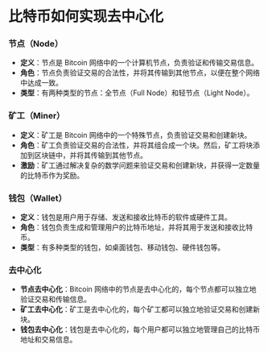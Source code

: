 **比特币如何实现去中心化**
=====================

### 节点（Node）

* **定义**：节点是 Bitcoin 网络中的一个计算机节点，负责验证和传输交易信息。
* **角色**：节点负责验证交易的合法性，并将其传输到其他节点，以便在整个网络中达成一致。
* **类型**：有两种类型的节点：全节点（Full Node）和轻节点（Light Node）。

### 矿工（Miner）

* **定义**：矿工是 Bitcoin 网络中的一个特殊节点，负责验证交易和创建新块。
* **角色**：矿工负责验证交易的合法性，并将其组合成一个块。然后，矿工将块添加到区块链中，并将其传输到其他节点。
* **激励**：矿工通过解决复杂的数学问题来验证交易和创建新块，并获得一定数量的比特币作为奖励。

### 钱包（Wallet）

* **定义**：钱包是用户用于存储、发送和接收比特币的软件或硬件工具。
* **角色**：钱包负责生成和管理用户的比特币地址，并将其用于发送和接收比特币。
* **类型**：有多种类型的钱包，如桌面钱包、移动钱包、硬件钱包等。

### 去中心化

* **节点去中心化**：Bitcoin 网络中的节点是去中心化的，每个节点都可以独立地验证交易和传输信息。
* **矿工去中心化**：矿工是去中心化的，每个矿工都可以独立地验证交易和创建新块。
* **钱包去中心化**：钱包是去中心化的，每个用户都可以独立地管理自己的比特币地址和交易信息。
